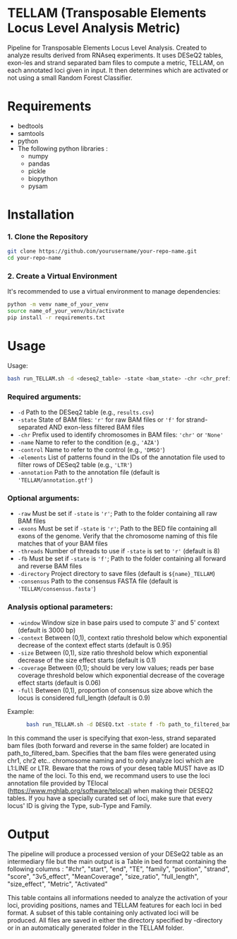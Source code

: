 # TELLAM (Transposable Elements Locus Level Analysis Metric)
Pipeline for Transposable Elements Locus Level Analysis. Created to analyze results derived from RNAseq experiments. It uses DESeQ2 tables, exon-les and strand separated bam files to compute a metric, TELLAM, on each annotated loci given in input. It then determines which are activated or not using a small Random Forest Classifier.

# Requirements
- bedtools
- samtools
- python
- The following python libraries :
  - numpy
  - pandas
  - pickle
  - biopython
  - pysam
# Installation

### 1. Clone the Repository

```bash
git clone https://github.com/yourusername/your-repo-name.git
cd your-repo-name
```
### 2. Create a Virtual Environment

It's recommended to use a virtual environment to manage dependencies:

```bash
python -m venv name_of_your_venv
source name_of_your_venv/bin/activate
pip install -r requirements.txt
```

# Usage
Usage: 
```bash
bash run_TELLAM.sh -d <deseq2_table> -state <bam_state> -chr <chr_prefix> -name <condition_name> -control <control_name> -elements <element_pattern> -annotation <annotation> [options]
```

### Required arguments:
- `-d`          Path to the DESeq2 table (e.g., `results.csv`)
- `-state`      State of BAM files: `'r'` for raw BAM files or `'f'` for strand-separated AND exon-less filtered BAM files
- `-chr`        Prefix used to identify chromosomes in BAM files: `'chr'` or `'None'`
- `-name`       Name to refer to the condition (e.g., `'AZA'`)
- `-control`    Name to refer to the control (e.g., `'DMSO'`)
- `-elements`   List of patterns found in the IDs of the annotation file used to filter rows of DESeq2 table (e.g., `'LTR'`)
- `-annotation` Path to the annotation file (default is `'TELLAM/annotation.gtf'`)

### Optional arguments:
- `-raw`        Must be set if `-state` is `'r'`; Path to the folder containing all raw BAM files
- `-exons`      Must be set if `-state` is `'r'`; Path to the BED file containing all exons of the genome. Verify that the chromosome naming of this file matches that of your BAM files
- `-threads`    Number of threads to use if `-state` is set to `'r'` (default is 8)
- `-fb`         Must be set if `-state` is `'f'`; Path to the folder containing all forward and reverse BAM files
- `-directory`  Project directory to save files (default is `${name}_TELLAM`)
- `-consensus`  Path to the consensus FASTA file (default is `'TELLAM/consensus.fasta'`)

### Analysis optional parameters:
- `-window`     Window size in base pairs used to compute 3' and 5' context (default is 3000 bp)
- `-context`    Between (0,1), context ratio threshold below which exponential decrease of the context effect starts (default is 0.95)
- `-size`       Between (0,1), size ratio threshold below which exponential decrease of the size effect starts (default is 0.1)
- `-coverage`   Between (0,1); should be very low values; reads per base coverage threshold below which exponential decrease of the coverage effect starts (default is 0.06)
- `-full`       Between (0,1), proportion of consensus size above which the locus is considered full_length (default is 0.9)

Example:
```bash
      bash run_TELLAM.sh -d DESEQ.txt -state f -fb path_to_filtered_bam -chr chr -name AZA -control DMSO -elements 'L1:LINE',LTR -annotation path_to_TE_locus_annotation"
```
In this command the user is specifying that exon-less, strand separated bam files (both forward and reverse in the same folder) are located in path_to_filtered_bam. Specifies that the bam files were generated using chr1, chr2 etc.. chromosome naming and to only analyze loci which are L1:LINE or LTR. Beware that the rows of your deseq table MUST have as ID the name of the loci. To this end, we recommand users to use the loci annotation file provided by TElocal (https://www.mghlab.org/software/telocal) when making their DESEQ2 tables. If you have a specially curated set of loci, make sure that every locus' ID is giving the Type, sub-Type and Family.

# Output
The pipeline will produce a processed version of your DESeQ2 table as an intermediary file but the main output is a Table in bed format containing the following columns : 
"#chr", "start", "end", "TE", "family", "position", "strand", "score", "3v5_effect", "MeanCoverage", "size_ratio", "full_length", "size_effect", "Metric", "Activated"

This table contains all informations needed to analyze the activation of your loci, providing positions, names and TELLAM features for each loci in bed format. A subset of this table containing only activated loci will be produced. All files are saved in either the directory specified by -directory or in an automatically generated folder in the TELLAM folder.




